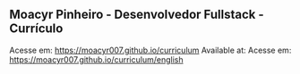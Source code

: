 ## Moacyr Pinheiro - Desenvolvedor Fullstack - Currículo

Acesse em: https://moacyr007.github.io/curriculum
Available at: Acesse em: https://moacyr007.github.io/curriculum/english
